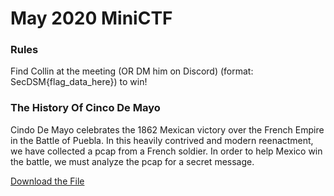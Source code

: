 <html>
<head>
	<title>Cindo De Mayo MiniCTF</title>
</head>
<body>
	<h1>May 2020 MiniCTF</h1>
	<h3>Rules</h3>
	<p>
		Find Collin at the meeting (OR DM him on Discord) (format: SecDSM{flag_data_here}) to win!
	</p>
	<h3>The History Of Cinco De Mayo</h3>
  <p>
     Cindo De Mayo celebrates the 1862 Mexican victory over the French Empire in the Battle of Puebla.  In this heavily contrived and modern reenactment, we have collected a pcap from a French soldier.  In order to help Mexico win the battle, we must analyze the pcap for a secret message.
  </p>
	<a href="cindo_de_mayo.pcapng">Download the File</a>
</body>
</html>
